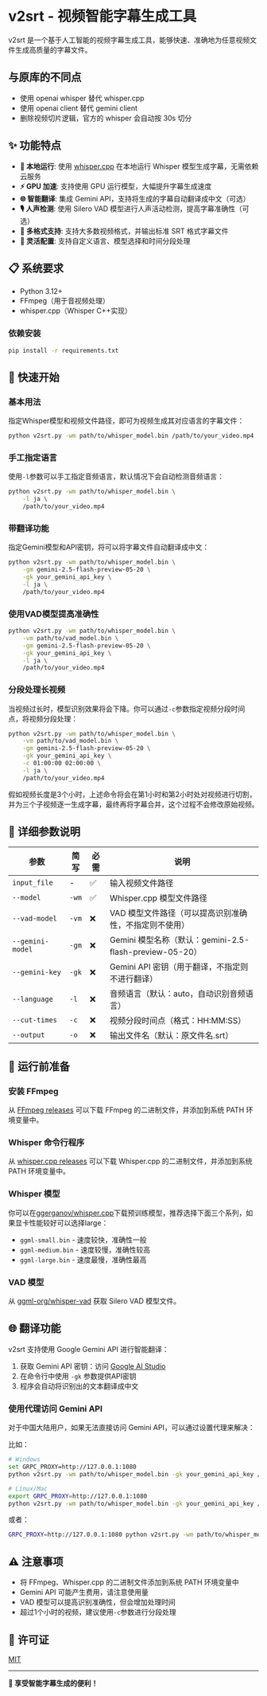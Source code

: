 # v2srt - 视频智能字幕生成工具

v2srt 是一个基于人工智能的视频字幕生成工具，能够快速、准确地为任意视频文件生成高质量的字幕文件。


## 与原库的不同点
- 使用 openai whisper 替代 whisper.cpp
- 使用 openai client 替代 gemini client
- 删除视频切片逻辑，官方的 whisper 会自动按 30s 切分



## ✨ 功能特点

- **🎯 本地运行**: 使用 [whisper.cpp](https://github.com/ggerganov/whisper.cpp) 在本地运行 Whisper 模型生成字幕，无需依赖云服务
- **⚡ GPU 加速**: 支持使用 GPU 运行模型，大幅提升字幕生成速度
- **🌐 智能翻译**: 集成 Gemini API，支持将生成的字幕自动翻译成中文（可选）
- **🎙️ 人声检测**: 使用 Silero VAD 模型进行人声活动检测，提高字幕准确性（可选）
- **📝 多格式支持**: 支持大多数视频格式，并输出标准 SRT 格式字幕文件
- **🔧 灵活配置**: 支持自定义语言、模型选择和时间分段处理

## 📋 系统要求

- Python 3.12+
- FFmpeg（用于音视频处理）
- whisper.cpp（Whisper C++实现）

### 依赖安装

```bash
pip install -r requirements.txt
```

## 🚀 快速开始

### 基本用法

指定Whisper模型和视频文件路径，即可为视频生成其对应语言的字幕文件：

```bash
python v2srt.py -wm path/to/whisper_model.bin /path/to/your_video.mp4
```

### 手工指定语言

使用`-l`参数可以手工指定音频语言，默认情况下会自动检测音频语言：

```bash
python v2srt.py -wm path/to/whisper_model.bin \
    -l ja \
    /path/to/your_video.mp4
```

### 带翻译功能

指定Gemini模型和API密钥，将可以将字幕文件自动翻译成中文：

```bash
python v2srt.py -wm path/to/whisper_model.bin \
    -gm gemini-2.5-flash-preview-05-20 \
    -gk your_gemini_api_key \
    -l ja \
    /path/to/your_video.mp4
```

### 使用VAD模型提高准确性

```bash
python v2srt.py -wm path/to/whisper_model.bin \
    -vm path/to/vad_model.bin \
    -gm gemini-2.5-flash-preview-05-20 \
    -gk your_gemini_api_key \
    -l ja \
    /path/to/your_video.mp4
```

### 分段处理长视频

当视频过长时，模型识别效果将会下降。你可以通过`-c`参数指定视频分段时间点，将视频分段处理：

```bash
python v2srt.py -wm path/to/whisper_model.bin \
    -vm path/to/vad_model.bin \
    -gm gemini-2.5-flash-preview-05-20 \
    -gk your_gemini_api_key \
    -c 01:00:00 02:00:00 \
    -l ja \
    /path/to/your_video.mp4
```

假如视频长度是3个小时，上述命令将会在第1小时和第2小时处对视频进行切割，并为三个子视频逐一生成字幕，最终再将字幕合并，这个过程不会修改原始视频。

## 📖 详细参数说明

| 参数 | 简写 | 必需 | 说明 |
|------|------|------|------|
| `input_file` | - | ✅ | 输入视频文件路径 |
| `--model` | `-wm` | ✅ | Whisper.cpp 模型文件路径 |
| `--vad-model` | `-vm` | ❌ | VAD 模型文件路径（可以提高识别准确性，不指定则不使用） |
| `--gemini-model` | `-gm` | ❌ | Gemini 模型名称（默认：gemini-2.5-flash-preview-05-20） |
| `--gemini-key` | `-gk` | ❌ | Gemini API 密钥（用于翻译，不指定则不进行翻译） |
| `--language` | `-l` | ❌ | 音频语言（默认：auto，自动识别音频语言） |
| `--cut-times` | `-c` | ❌ | 视频分段时间点（格式：HH:MM:SS） |
| `--output` | `-o` | ❌ | 输出文件名（默认：原文件名.srt） |

## 🔧 运行前准备

### 安装 FFmpeg

从 [FFmpeg releases](https://ffmpeg.org/download.html) 可以下载 FFmpeg 的二进制文件，并添加到系统 PATH 环境变量中。

### Whisper 命令行程序

从 [whisper.cpp releases](https://github.com/ggerganov/whisper.cpp/releases) 可以下载 Whisper.cpp 的二进制文件，并添加到系统 PATH 环境变量中。

### Whisper 模型

你可以在[ggerganov/whisper.cpp](https://huggingface.co/ggerganov/whisper.cpp/tree/main)下载预训练模型，推荐选择下面三个系列，如果显卡性能较好可以选择large：

- `ggml-small.bin` - 速度较快，准确性一般
- `ggml-medium.bin` - 速度较慢，准确性较高
- `ggml-large.bin` - 速度最慢，准确性最高

### VAD 模型

从 [ggml-org/whisper-vad](https://huggingface.co/ggml-org/whisper-vad/tree/main) 获取 Silero VAD 模型文件。

## 🌐 翻译功能

v2srt 支持使用 Google Gemini API 进行智能翻译：

1. 获取 Gemini API 密钥：访问 [Google AI Studio](https://aistudio.google.com/apikey)
2. 在命令行中使用 `-gk` 参数提供API密钥
3. 程序会自动将识别出的文本翻译成中文

### 使用代理访问 Gemini API

对于中国大陆用户，如果无法直接访问 Gemini API，可以通过设置代理来解决：

比如：

```bash
# Windows
set GRPC_PROXY=http://127.0.0.1:1080
python v2srt.py -wm path/to/whisper_model.bin -gk your_gemini_api_key /path/to/your_video.mp4

# Linux/Mac
export GRPC_PROXY=http://127.0.0.1:1080
python v2srt.py -wm path/to/whisper_model.bin -gk your_gemini_api_key /path/to/your_video.mp4
```

或者：

```bash
GRPC_PROXY=http://127.0.0.1:1080 python v2srt.py -wm path/to/whisper_model.bin -gk your_gemini_api_key /path/to/your_video.mp4
```

## ⚠️ 注意事项

- 将 FFmpeg、Whisper.cpp 的二进制文件添加到系统 PATH 环境变量中
- Gemini API 可能产生费用，请注意使用量
- VAD 模型可以提高识别准确性，但会增加处理时间
- 超过1个小时的视频，建议使用`-c`参数进行分段处理

## 📄 许可证

[MIT](https://opensource.org/licenses/MIT)

---

**🎉 享受智能字幕生成的便利！** 